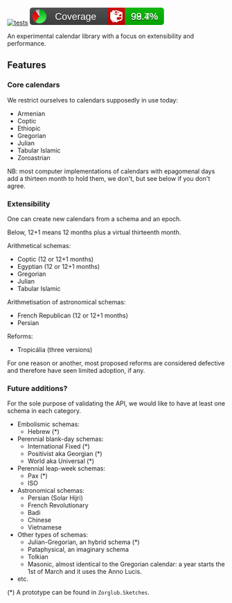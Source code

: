 ﻿
[![tests](https://github.com/chtoucas/Zorglub.Time/workflows/smoke/badge.svg)](https://github.com/chtoucas/Zorglub.Time/actions?query=workflow%3Asmoke)
[![Coverlet](./test/coverage.svg)](./test/coverage.md)

An experimental calendar library with a focus on extensibility and performance.

Features
--------

### Core calendars

We restrict ourselves to calendars supposedly in use today:
- Armenian
- Coptic
- Ethiopic
- Gregorian
- Julian
- Tabular Islamic
- Zoroastrian

NB: most computer implementations of calendars with epagomenal days add a
thirteen month to hold them, we don't, but see below if you don't agree.

### Extensibility

One can create new calendars from a schema and an epoch.

Below, 12+1 means 12 months plus a virtual thirteenth month.

Arithmetical schemas:
- Coptic (12 or 12+1 months)
- Egyptian (12 or 12+1 months)
- Gregorian
- Julian
- Tabular Islamic

Arithmetisation of astronomical schemas:
- French Republican (12 or 12+1 months)
- Persian

Reforms:
- Tropicália (three versions)

For one reason or another, most proposed reforms are considered defective and
therefore have seen limited adoption, if any.

### Future additions?

For the sole purpose of validating the API, we would like to
have at least one schema in each category.
- Embolismic schemas:
  * Hebrew (*)
- Perennial blank-day schemas:
  * International Fixed (*)
  * Positivist aka Georgian (*)
  * World aka Universal (*)
- Perennial leap-week schemas:
  * Pax (*)
  * ISO
- Astronomical schemas:
  * Persian (Solar Hijri)
  * French Revolutionary
  * Badi
  * Chinese
  * Vietnamese
- Other types of schemas:
  * Julian-Gregorian, an hybrid schema (*)
  * Pataphysical, an imaginary schema
  * Tolkian
  * Masonic, almost identical to the Gregorian calendar: a year starts the 1st
    of March and it uses the Anno Lucis.
- etc.

(*) A prototype can be found in `Zorglub.Sketches`.
